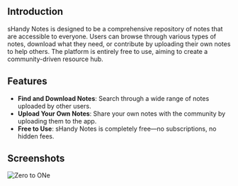 ## Introduction

sHandy Notes is designed to be a comprehensive repository of notes that are accessible to everyone. Users can browse through various types of notes, download what they need, or contribute by uploading their own notes to help others. The platform is entirely free to use, aiming to create a community-driven resource hub.

## Features

- **Find and Download Notes**: Search through a wide range of notes uploaded by other users.
- **Upload Your Own Notes**: Share your own notes with the community by uploading them to the app.
- **Free to Use**: sHandy Notes is completely free—no subscriptions, no hidden fees.

## Screenshots
![Zero to ONe](https://github.com/user-attachments/assets/bdecd623-60a9-4a1e-b49d-d57f3aede89b)

